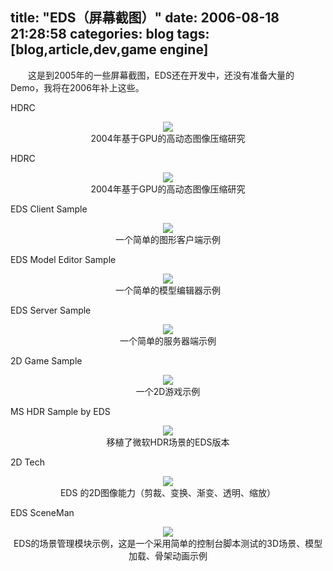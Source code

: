 title: "EDS（屏幕截图）"
date: 2006-08-18 21:28:58
categories: blog
tags: [blog,article,dev,game engine]
---    
　　这是到2005年的一些屏幕截图，EDS还在开发中，还没有准备大量的Demo，我将在2006年补上这些。  

HDRC	  
<div style="text-align:center;"><img src="http://blog.scorpionstudio.com:8090/projects/hdr/hdr1b.jpg" style="vertical-align:middle;"/></div>
<div style="text-align:center;">2004年基于GPU的高动态图像压缩研究</div>

HDRC	
<div style="text-align:center;"><img src="http://blog.scorpionstudio.com:8090/projects/hdr/hdr2b.jpg" style="vertical-align:middle;"/></div>
<div style="text-align:center;">2004年基于GPU的高动态图像压缩研究</div>


EDS Client Sample	
<div style="text-align:center;"><img src="http://blog.scorpionstudio.com:8090/projects/eds/image007.jpg" style="vertical-align:middle;"/></div>
<div style="text-align:center;">一个简单的图形客户端示例</div>


EDS Model Editor Sample	
<div style="text-align:center;"><img src="http://blog.scorpionstudio.com:8090/projects/eds/test_sceneman.jpg" style="vertical-align:middle;"/></div>
<div style="text-align:center;">一个简单的模型编辑器示例</div>

EDS Server Sample	
<div style="text-align:center;"><img src="http://blog.scorpionstudio.com:8090/projects/eds/image003.jpg" style="vertical-align:middle;"/></div>
<div style="text-align:center;">一个简单的服务器端示例</div>


2D Game Sample	
<div style="text-align:center;"><img src="http://blog.scorpionstudio.com:8090/projects/eds/2ddemo.jpg" style="vertical-align:middle;"/></div>
<div style="text-align:center;">一个2D游戏示例</div>


MS HDR Sample by EDS	
<div style="text-align:center;"><img src="http://blog.scorpionstudio.com:8090/projects/eds/hdr_sample.jpg" style="vertical-align:middle;"/></div>
<div style="text-align:center;">移植了微软HDR场景的EDS版本</div>


2D Tech	
<div style="text-align:center;"><img src="http://blog.scorpionstudio.com:8090/projects/eds/test_2d.jpg" style="vertical-align:middle;"/></div>
<div style="text-align:center;">EDS 的2D图像能力（剪裁、变换、渐变、透明、缩放）</div>


EDS SceneMan	
<div style="text-align:center;"><img src="http://blog.scorpionstudio.com:8090/projects/eds/test_sceneman.jpg" style="vertical-align:middle;"/></div>
<div style="text-align:center;">EDS的场景管理模块示例，这是一个采用简单的控制台脚本测试的3D场景、模型加载、骨架动画示例</div>


